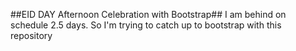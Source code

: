 ##EID DAY Afternoon Celebration with Bootstrap##
I am behind on schedule 2.5 days. So I'm trying to catch up to bootstrap with this repository
